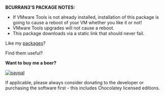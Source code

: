 **BCURRAN3'S PACKAGE NOTES:**

* If VMware Tools is not already installed, installation of this package is going to cause a reboot of your VM whether you like it or not!
* VMware Tools upgrades will not cause a reboot.
* This package downloads via a static link that should never fail.

Like my [packages](https://chocolatey.org/profiles/bcurran3)? 

Find them useful?

**Want to buy me a beer?**

[![paypal](https://www.paypalobjects.com/en_US/i/btn/btn_donateCC_LG.gif)](https://www.paypal.com/cgi-bin/webscr?cmd=_s-xclick&hosted_button_id=4ECL3UCG5CGB6)

If applicable, please always consider donating to the developer or purchasing the software first - this includes Chocolatey licensed editions. 
